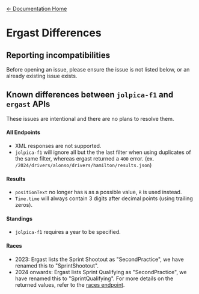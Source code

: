 [← Documentation Home](/docs/README.md)
# Ergast Differences

## Reporting incompatibilities
Before opening an issue, please ensure the issue is not listed below, or an already existing issue exists.

## Known differences between `jolpica-f1` and `ergast` APIs
These issues are intentional and there are no plans to resolve them.

#### All Endpoints
- XML responses are not supported.
- `jolpica-f1` will ignore all but the the last filter when using duplicates of the same filter, whereas ergast returned a `400` error. (ex. `/2024/drivers/alonso/drivers/hamilton/results.json`)

#### Results
- `positionText` no longer has `N` as a possible value, `R` is used instead.
- `Time.time` will always contain 3 digits after decimal points (using trailing zeros).

#### Standings
- `jolpica-f1` requires a year to be specified.

#### Races
- 2023: Ergast lists the Sprint Shootout as "SecondPractice", we have renamed this to "SprintShootout".
- 2024 onwards: Ergast lists Sprint Qualifying as "SecondPractice", we have renamed this to "SprintQualifying".
For more details on the returned values, refer to the [races endpoint](./endpoints/races.md).
